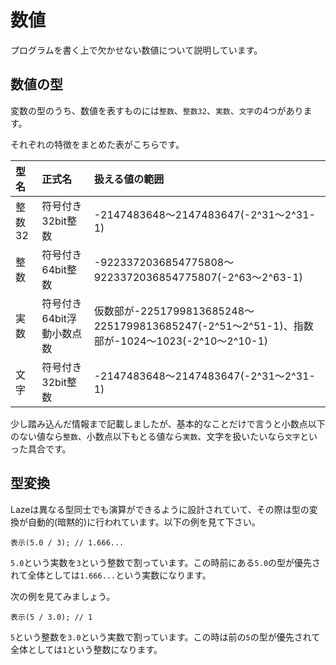 # 数値

プログラムを書く上で欠かせない数値について説明しています。

## 数値の型

変数の型のうち、数値を表すものには`整数`、`整数32`、`実数`、`文字`の4つがあります。

それぞれの特徴をまとめた表がこちらです。

|型名|正式名|扱える値の範囲|
|:--|:--|:--|
|整数32|符号付き32bit整数|-2147483648～2147483647(-2^31～2^31-1)|
|整数  |符号付き64bit整数|-9223372036854775808～9223372036854775807(-2^63～2^63-1)|
|実数  |符号付き64bit浮動小数点数|仮数部が-2251799813685248～2251799813685247(-2^51～2^51-1)、指数部が-1024～1023(-2^10～2^10-1)|
|文字  |符号付き32bit整数|-2147483648～2147483647(-2^31～2^31-1)|

少し踏み込んだ情報まで記載しましたが、基本的なことだけで言うと小数点以下のない値なら`整数`、小数点以下もとる値なら`実数`、文字を扱いたいなら`文字`といった具合です。

## 型変換

Lazeは異なる型同士でも演算ができるように設計されていて、その際は型の変換が自動的(暗黙的)に行われています。以下の例を見て下さい。

```
表示(5.0 / 3); // 1.666...
```

`5.0`という実数を`3`という整数で割っています。この時前にある`5.0`の型が優先されて全体としては`1.666...`という実数になります。

次の例を見てみましょう。

```
表示(5 / 3.0); // 1
```

`5`という整数を`3.0`という実数で割っています。この時は前の`5`の型が優先されて全体としては`1`という整数になります。